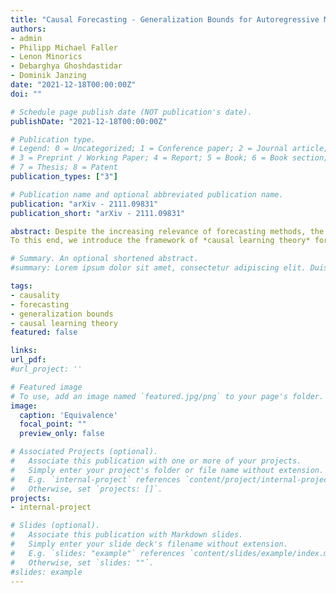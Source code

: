 ```yaml
---
title: "Causal Forecasting - Generalization Bounds for Autoregressive Models"
authors:
- admin
- Philipp Michael Faller
- Lenon Minorics
- Debarghya Ghoshdastidar
- Dominik Janzing
date: "2021-12-18T00:00:00Z"
doi: ""

# Schedule page publish date (NOT publication's date).
publishDate: "2021-12-18T00:00:00Z"

# Publication type.
# Legend: 0 = Uncategorized; 1 = Conference paper; 2 = Journal article;
# 3 = Preprint / Working Paper; 4 = Report; 5 = Book; 6 = Book section;
# 7 = Thesis; 8 = Patent
publication_types: ["3"]

# Publication name and optional abbreviated publication name.
publication: "arXiv - 2111.09831"
publication_short: "arXiv - 2111.09831"

abstract: Despite the increasing relevance of forecasting methods, the causal implications of these algorithms remain largely unexplored. This is concerning considering that, even under simplifying assumptions such as causal sufficiency, the statistical risk of a model can differ significantly from its *causal risk*. Here, we study the problem of *causal generalization* -- generalizing from the observational to interventional distributions -- in forecasting. Our goal is to find answers to the question - How does the efficacy of an autoregressive (VAR) model in predicting statistical associations compare with its ability to predict under interventions?
To this end, we introduce the framework of *causal learning theory* for forecasting. Using this framework, we obtain a characterization of the difference between statistical and causal risks, which helps identify sources of divergence between them. Under causal sufficiency, the problem of causal generalization amounts to learning under covariate shifts albeit with additional structure (restriction to interventional distributions). This structure allows us to obtain uniform convergence bounds on causal generalizability for the class of VAR models. To the best of our knowledge, this is the first work that provides theoretical guarantees for causal generalization in the time-series setting.

# Summary. An optional shortened abstract.
#summary: Lorem ipsum dolor sit amet, consectetur adipiscing elit. Duis posuere tellus ac convallis placerat. Proin tincidunt magna sed ex sollicitudin condimentum.

tags:
- causality
- forecasting
- generalization bounds
- causal learning theory
featured: false

links:
url_pdf:
#url_project: ''

# Featured image
# To use, add an image named `featured.jpg/png` to your page's folder.
image:
  caption: 'Equivalence'
  focal_point: ""
  preview_only: false

# Associated Projects (optional).
#   Associate this publication with one or more of your projects.
#   Simply enter your project's folder or file name without extension.
#   E.g. `internal-project` references `content/project/internal-project/index.md`.
#   Otherwise, set `projects: []`.
projects:
- internal-project

# Slides (optional).
#   Associate this publication with Markdown slides.
#   Simply enter your slide deck's filename without extension.
#   E.g. `slides: "example"` references `content/slides/example/index.md`.
#   Otherwise, set `slides: ""`.
#slides: example
---
```

